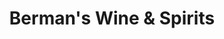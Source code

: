 ---
title: "Berman's Wine & Spirits"
url: /lexington/bermans-wine-und-spirits/
shop: Spirituosen
---